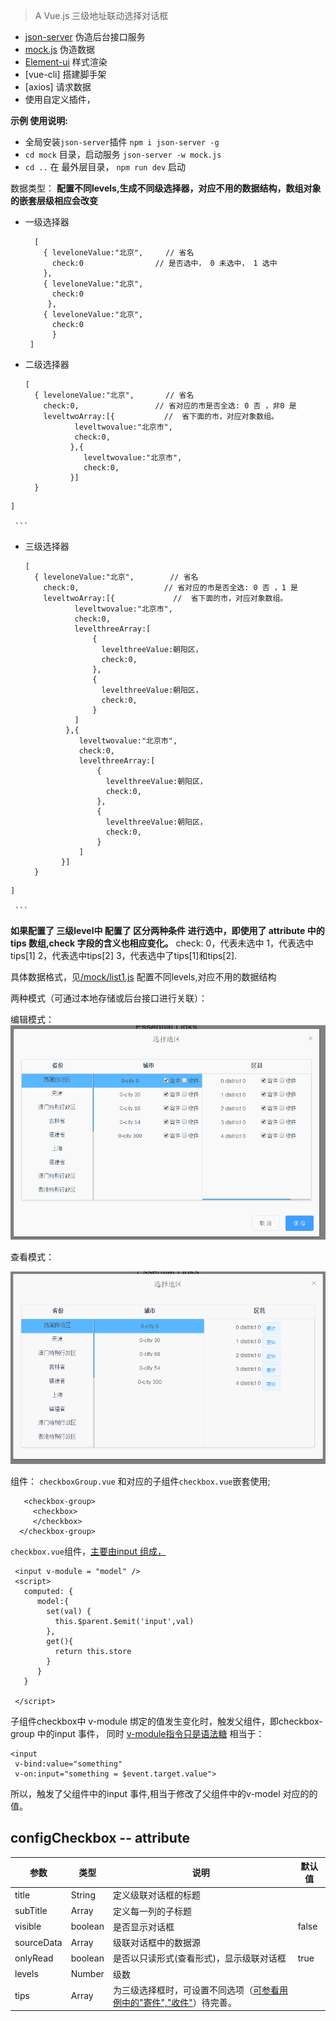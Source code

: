 
> A Vue.js
> 三级地址联动选择对话框


-  [json-server](https://github.com/typicode/json-server) 伪造后台接口服务
-  [mock.js](http://mockjs.com/) 伪造数据
-  [Element-ui](http://element.eleme.io/#/zh-CN/component/message-box) 样式渲染
-  [vue-cli] 搭建脚手架
-  [axios] 请求数据
-  使用自定义插件，

**示例 使用说明:**
  - 全局安装`json-server`插件   `npm i json-server -g`
  - `cd mock` 目录，启动服务  `json-server -w mock.js`
  - `cd ..` 在 最外层目录， `npm run dev` 启动


数据类型：
  **配置不同levels,生成不同级选择器，对应不用的数据结构，数组对象的嵌套层级相应会改变**

   - 一级选择器
     ```
       [
         { leveloneValue:"北京",     // 省名
           check:0                // 是否选中， 0 未选中， 1 选中
         },
         { leveloneValue:"北京",
           check:0
          },
         { leveloneValue:"北京",
           check:0
           }
      ]

     ```
   - 二级选择器
     ```
     [
       { leveloneValue:"北京",       // 省名
         check:0,                 // 省对应的市是否全选: 0 否 ，非0 是
         leveltwoArray:[{           //  省下面的市，对应对象数组。              
                leveltwovalue:"北京市",
                check:0,
               },{
                  leveltwovalue:"北京市",
                  check:0,
               }]
       }
    ]

     ```
   - 三级选择器
     ```
     [
       { leveloneValue:"北京",        // 省名
         check:0,                   // 省对应的市是否全选: 0 否 ，1 是
         leveltwoArray:[{             //  省下面的市，对应对象数组。              
                leveltwovalue:"北京市",
                check:0,
                levelthreeArray:[
                    {
                      levelthreeValue:朝阳区，
                      check:0,
                    },
                    {
                      levelthreeValue:朝阳区，
                      check:0,
                    }
                ]
              },{
                 leveltwovalue:"北京市",
                 check:0,
                 levelthreeArray:[
                     {
                       levelthreeValue:朝阳区，
                       check:0,
                     },
                     {
                       levelthreeValue:朝阳区，
                       check:0,
                     }
                 ]
             }]
       }
    ]

     ```

 **如果配置了 三级level中 配置了 区分两种条件 进行选中，即使用了 attribute 中的 tips 数组,check 字段的含义也相应变化。**
  check:  0，代表未选中   1，代表选中tips[1]    2，代表选中tips[2]    3，代表选中了tips[1]和tips[2].

  具体数据格式，见[/mock/list1.js](./mock/list1.js)
   配置不同levels,对应不用的数据结构


两种模式（可通过本地存储或后台接口进行关联）：

   编辑模式：
    ![编辑模式](./Edit.gif)


   查看模式：

   ![查看模式](./onlyRead.gif)


组件：
`checkboxGroup.vue` 和对应的子组件`checkbox.vue`嵌套使用;
```
   <checkbox-group>
     <checkbox>
     </checkbox>
  </checkbox-group>
```

`checkbox.vue`组件，[主要由input 组成，](/src/components/checkbox.vue)
```
 <input v-module = "model" />
 <script>
   computed: {
      model:{
        set(val) {
          this.$parent.$emit('input',val)
        },
        get(){
          return this.store
        }
      }
   }

 </script>

```
子组件checkbox中 v-module 绑定的值发生变化时，触发父组件，即checkbox-group 中的input 事件，
同时 [v-module指令只是语法糖](https://cn.vuejs.org/v2/guide/components.html#使用自定义事件的表单输入组件) 相当于：
```
<input
 v-bind:value="something"
 v-on:input="something = $event.target.value">
```
所以，触发了父组件中的input 事件,相当于修改了父组件中的v-model 对应的的值。

## configCheckbox  --   attribute ##

参数   |   类型 |   说明 | 默认值
-----  |------ |-----  |  ----
title   |String | 定义级联对话框的标题|
subTitle | Array | 定义每一列的子标题|
visible|boolean|是否显示对话框|false
sourceData|Array|级联对话框中的数据源|
onlyRead | boolean| 是否以只读形式(查看形式)，显示级联对话框| true
levels    | Number| 级数|
tips      |Array|为三级选择框时，可设置不同选项（[可参看用例中的"寄件","收件"](./src/example/HelloWorld.vue)）待完善。|
